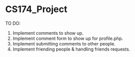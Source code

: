 # CS174_Project

TO DO: 
1. Implement comments to show up.
2. Implement comment form to show up for profile.php.
3. Implement submitting comments to other people.
4. Implement friending people & handling friends requests.

